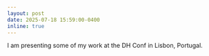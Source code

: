 ```yaml
---
layout: post
date: 2025-07-18 15:59:00-0400
inline: true
---
```


I am presenting some of my work at the DH Conf in Lisbon, Portugal.
